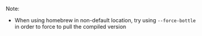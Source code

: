 Note:

- When using homebrew in non-default location, try using `--force-bottle`
in order to force to pull the compiled version
